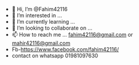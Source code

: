 - 👋 Hi, I’m @Fahim42116
- 👀 I’m interested in ...
- 🌱 I’m currently learning ...
- 💞️ I’m looking to collaborate on ...
- 📫 How to reach me ...  fahim42116@gmail.com  or mahir42116@gmail.com
-    Fb-https://www.facebook.com/fahim42116/
-    contact on whatsapp 01981097630

<!---
Fahim42116/Fahim42116 is a ✨ special ✨ repository because its `README.md` (this file) appears on your GitHub profile.
You can click the Preview link to take a look at your changes.
--->
